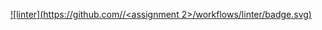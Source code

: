  [![linter](https://github.com/<shehnila>/<assignment 2>/workflows/linter/badge.svg)](https://github.com/marketplace/actions/super-linter) 

